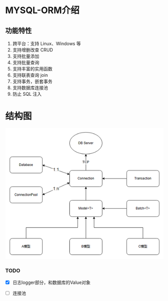 # MYSQL-ORM介绍

## 功能特性

1. 跨平台：支持 Linux、Windows 等
2. 支持增删改查 CRUD
3. 支持批量添加
4. 支持批量查询
5. 支持丰富的实用函数
6. 支持联表查询 join
7. 支持事务，嵌套事务
8. 支持数据库连接池
9. 防止 SQL 注入

# 结构图

![img](./figures/architecture.png)

### TODO

- [x] 日志logger部分，和数据库的Value对象
- [ ] 连接池

